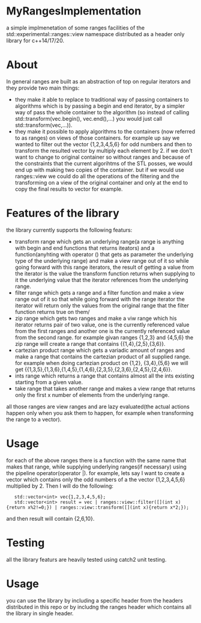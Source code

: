 # MyRangesImplementation
a simple implmenetation of some ranges facilities of the std::experimental::ranges::view namespace distributed as a header only library for c++14/17/20.

# About
In general ranges are built as an abstraction of top on regular iterators and they provide two main things:
* they make it able to replace to traditional way of passing containers to algorithms which is by passing a begin and end iterator, by a simpler way of pass the whole container to the algorithm (so instead of calling std::transform(vec.begin(), vec.end(),...) you would just call std::transform(vec,...)).
* they make it possible to apply algorithms to the containers (now referred to as ranges) on views of those containers.                    for example up say we wanted to filter out the vector {1,2,3,4,5,6} for odd numbers and then to transform the resulted vector by multiply each element by 2. if we don't want to change to original container so without ranges and because of the constraints that the current algorihtms of the STL posses, we would end up with making two copies of the container. but if we would use ranges::view we could do all the operations of the filtering and the transforming on a view of the original container and only at the end to copy the final results to vector for example.

# Features of the library
the library currently supports the following featurs:
* transform range which gets an underlying range(a range is anything with begin and end functions that returns iteators) and a function(anyhting with operator () that gets as parameter the underlying type of the underlying range) and make a view range out of it so while going forward with this range iterators, the result of getting a value from the iterator is the value the transform function returns when supplying to it the underlying value that the iterator references from the underlying range.
* filter range which gets a range and a filter function and make a view range out of it so that while going forward with the range iterator the iterator will return only the values from the original range that the filter function returns true on them/
* zip range which gets two ranges and make a viw range which his iterator returns pair of two value, one is the currently referenced value from the first ranges and another one is the currently referenced value from the second range. for example givan ranges {1,2,3} and {4,5,6} the zip range will create a range that contains {{1,4},{2,5},{3,6}}.
* cartezian product range which gets a variadic amount of ranges and make a range that contains the cartezian product of all supplied range. for example when doing cartezian product on {1,2}, {3,4},{5,6} we will get {{1,3,5},{1,3,6},{1,4,5},{1,4,6},{2,3,5},{2,3,6},{2,4,5},{2,4,6}}.
* ints range which returns a range that contains almost all the ints existing starting from a given value.
* take range that takes another range and makes a view range that returns only the first x number of elements from the underlying range.

all those ranges are view ranges and are lazy evaluated(the actual actions happen only when you ask them to happen, for example when transforming the range to a vector).

# Usage
for each of the above ranges there is a function with the same name that makes that range, while supplying underlying ranges(if necessary) using the pipeline operator(operator |).
for example, lets say I want to create a vector which contains only the odd numbers of a the vector {1,2,3,4,5,6} multiplied by 2.
Then I will do the following:
``` 
   std::vector<int> vec{1,2,3,4,5,6};
   std::vector<int> result = vec | ranges::view::filter([](int x){return x%2!=0;}) | ranges::view::transform([](int x){return x*2;});
   ```
   and then result will contain {2,6,10}.
# Testing
all the library featurs are heavily tested using catch2 unit testing.
# Usage
you can use the library by including a specific header from the headers distributed in this repo or by includng the ranges header which contains all the library in single header.


